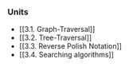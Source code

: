 ### Units
- [[3.1. Graph-Traversal]]
- [[3.2. Tree-Traversal]]
- [[3.3. Reverse Polish Notation]]
- [[3.4. Searching algorithms]]
